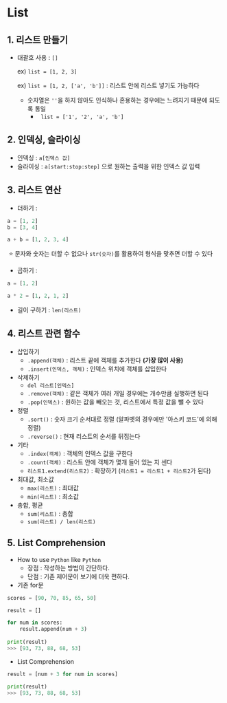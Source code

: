 # List

## 1. 리스트 만들기

- 대괄호 사용 : `[]`

  ex) `list = [1, 2, 3]`

  ex) `list = [1, 2, ['a', 'b']]` : 리스트 안에 리스트 넣기도 가능하다

  * 숫자열은 `''`을 하지 않아도 인식하나 혼용하는 경우에는 느려지기 때문에 되도록 통일
    * ` list = ['1', '2', 'a', 'b']`



## 2. 인덱싱, 슬라이싱

- 인덱싱 : `a[인덱스 값]`
- 슬라이싱 : `a[start:stop:step]` 으로 원하는 출력을 위한 인덱스 값 입력



## 3. 리스트 연산

- 더하기 : 

```python
a = [1, 2]
b = [3, 4]

a + b = [1, 2, 3, 4]
```

​	:star: 문자와 숫자는 더할 수 없으나 `str(숫자)`를 활용하여 형식을 맞추면 더할 수 있다

- 곱하기 :

```python
a = [1, 2]

a * 2 = [1, 2, 1, 2]
```

- 길이 구하기 : `len(리스트)`



## 4. 리스트 관련 함수

- 삽입하기
  - `.append(객체)` : 리스트 끝에 객체를 추가한다 **(가장 많이 사용)**
  - `.insert(인덱스, 객체)` : 인덱스 위치에 객체를 삽입한다
- 삭제하기
  - `del 리스트[인덱스]`
  - `.remove(객체)` : 같은 객체가 여러 개일 경우에는 개수만큼 실행하면 된다
  - `.pop(인덱스)` : 원하는 값을 빼오는 것, 리스트에서 특정 값을 뺄 수 있다
- 정렬
  - `.sort()` : 숫자 크기 순서대로 정렬 (알파벳의 경우에만 '아스키 코드'에 의해 정렬)
  - `.reverse()` : 현재 리스트의 순서를 뒤집는다
- 기타
  - `.index(객체)` : 객체의 인덱스 값을 구한다
  - `.count(객체)` : 리스트 안에 객체가 몇개 들어 있는 지 센다
  - `리스트1.extend(리스트2)` : 확장하기 (`리스트1 = 리스트1 + 리스트2`가 된다)
- 최대값, 최소값
  - `max(리스트)` : 최대값
  - `min(리스트)` : 최소값
- 총합, 평균
  - `sum(리스트)` : 총합
  - `sum(리스트) / len(리스트)`



## 5. List Comprehension

- How to use `Python` like `Python`
  - 장점 : 작성하는 방법이 간단하다.
  - 단점 : 기존 제어문이 보기에 더욱 편하다.
- 기존 for문

```python
scores = [90, 70, 85, 65, 50]

result = []

for num in scores:
    result.append(num + 3)
    
print(result)
>>> [93, 73, 88, 68, 53]
```

- List Comprehension

```python
result = [num + 3 for num in scores]

print(result)
>>> [93, 73, 88, 68, 53]
```

